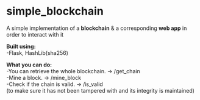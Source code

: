 # simple_blockchain  
A simple implementation of a **blockchain** & a corresponding **web app** in order to interact with it  
  
**Built using:**    
-Flask, HashLib(sha256)  
  
**What you can do:**  
-You can retrieve the whole blockchain. -> /get_chain  
-Mine a block. -> /mine_block  
-Check if the chain is valid. -> /is_valid  
(to make sure it has not been tampered with and its integrity is maintained)  

